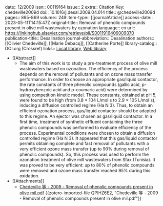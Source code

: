 date:: 12/2009
issn:: 00119164
issue:: 2
extra:: Citation Key: chedeville2009d
doi:: 10.1016/j.desal.2009.04.014
title:: @chedeville2009d
pages:: 865-869
volume:: 249
item-type:: [[journalArticle]]
access-date:: 2023-05-11T14:15:47Z
original-title:: Removal of phenolic compounds present in olive mill wastewaters by ozonation
language:: en
url:: https://linkinghub.elsevier.com/retrieve/pii/S0011916409009370
publication-title:: Desalination
journal-abbreviation:: Desalination
authors:: [[Olivier Chedeville]], [[Marie Debacq]], [[Catherine Porte]]
library-catalog:: DOI.org (Crossref)
links:: [Local library](zotero://select/library/items/NDUZIVHZ), [Web library](https://www.zotero.org/users/11618477/items/NDUZIVHZ)

- [[Abstract]]
	- The aim of this work is to study a pre-treatment process of olive mill wastewaters based on ozonation. The efﬁciency of the process depends on the removal of pollutants and on ozone mass transfer performance. In order to choose an appropriate gas/liquid contactor, the rate constants of three phenolic compounds (gallic acid, p-hydroxybenzoic acid and p-coumaric acid) were determined by using competition kinetic model. These constants, obtained at pH 5, were found to be high (from 3.8 × 104 L/mol s to 2.9 × 105 L/mol s), inducing a diffusion controlled regime (Ha N 3). Thus, to obtain an efﬁcient ozonation process, gas/liquid contactor should be adapted to this regime. An ejector was chosen as gas/liquid contactor. In a ﬁrst time, treatment of synthetic efﬂuent containing the three phenolic compounds was performed to evaluate efﬁciency of the process. Experimental conditions were chosen to obtain a diffusion controlled regime (Ha N 3). It appeared that this gas/liquid contactor permits obtaining complete and fast removal of pollutants with a very efﬁcient ozone mass transfer (up to 90% during removal of phenolic compounds). So, this process was used to perform the ozonation treatment of olive mill wastewaters from Sfax (Tunisia). It was proved to be very efﬁcient: up to 80% of phenolic compounds were removed and ozone mass transfer reached 95% during this oxidation.
- [[Attachments]]
	- [Chedeville 等 - 2009 - Removal of phenolic compounds present in olive mil.pdf](zotero://select/library/items/QPIHZ6E2) {{zotero-imported-file QPIHZ6E2, "Chedeville 等 - 2009 - Removal of phenolic compounds present in olive mil.pdf"}}